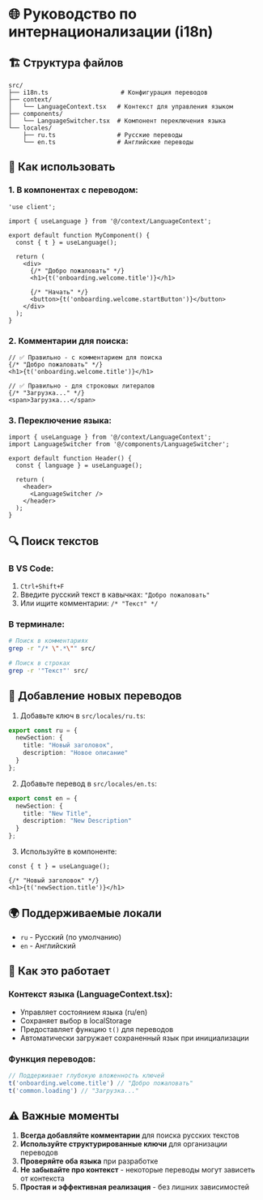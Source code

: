 # 🌐 Руководство по интернационализации (i18n)

## 🏗️ Структура файлов

```
src/
├── i18n.ts                    # Конфигурация переводов
├── context/
│   └── LanguageContext.tsx   # Контекст для управления языком
├── components/
│   └── LanguageSwitcher.tsx  # Компонент переключения языка
└── locales/
    ├── ru.ts                 # Русские переводы
    └── en.ts                 # Английские переводы
```

## 🎯 Как использовать

### 1. В компонентах с переводом:

```tsx
'use client';

import { useLanguage } from '@/context/LanguageContext';

export default function MyComponent() {
  const { t } = useLanguage();
  
  return (
    <div>
      {/* "Добро пожаловать" */}
      <h1>{t('onboarding.welcome.title')}</h1>
      
      {/* "Начать" */}
      <button>{t('onboarding.welcome.startButton')}</button>
    </div>
  );
}
```

### 2. Комментарии для поиска:

```tsx
// ✅ Правильно - с комментарием для поиска
{/* "Добро пожаловать" */}
<h1>{t('onboarding.welcome.title')}</h1>

// ✅ Правильно - для строковых литералов
{/* "Загрузка..." */}
<span>Загрузка...</span>
```

### 3. Переключение языка:

```tsx
import { useLanguage } from '@/context/LanguageContext';
import LanguageSwitcher from '@/components/LanguageSwitcher';

export default function Header() {
  const { language } = useLanguage();
  
  return (
    <header>
      <LanguageSwitcher />
    </header>
  );
}
```

## 🔍 Поиск текстов

### В VS Code:
1. `Ctrl+Shift+F` 
2. Введите русский текст в кавычках: `"Добро пожаловать"`
3. Или ищите комментарии: `/* "Текст" */`

### В терминале:
```bash
# Поиск в комментариях
grep -r "/* \".*\"" src/

# Поиск в строках
grep -r '"Текст"' src/
```

## 📝 Добавление новых переводов

1. Добавьте ключ в `src/locales/ru.ts`:
```typescript
export const ru = {
  newSection: {
    title: "Новый заголовок",
    description: "Новое описание"
  }
};
```

2. Добавьте перевод в `src/locales/en.ts`:
```typescript
export const en = {
  newSection: {
    title: "New Title",
    description: "New Description"
  }
};
```

3. Используйте в компоненте:
```tsx
const { t } = useLanguage();

{/* "Новый заголовок" */}
<h1>{t('newSection.title')}</h1>
```

## 🌍 Поддерживаемые локали

- `ru` - Русский (по умолчанию)
- `en` - Английский

## 🔧 Как это работает

### Контекст языка (LanguageContext.tsx):
- Управляет состоянием языка (ru/en)
- Сохраняет выбор в localStorage
- Предоставляет функцию `t()` для переводов
- Автоматически загружает сохраненный язык при инициализации

### Функция переводов:
```typescript
// Поддерживает глубокую вложенность ключей
t('onboarding.welcome.title') // "Добро пожаловать"
t('common.loading') // "Загрузка..."
```

## ⚠️ Важные моменты

1. **Всегда добавляйте комментарии** для поиска русских текстов
2. **Используйте структурированные ключи** для организации переводов
3. **Проверяйте оба языка** при разработке
4. **Не забывайте про контекст** - некоторые переводы могут зависеть от контекста
5. **Простая и эффективная реализация** - без лишних зависимостей 